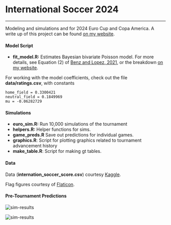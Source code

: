 # International Soccer 2024 
---
Modeling and simulations and  for 2024 Euro Cup and Copa America. A write up of this project can be found [on my website](https://lukebenz.com/post/intl_soccer_2024/).


#### Model Script

* __fit_model.R:__ Estimates Bayesian bivariate Poisson model. For more details, see Equation (2) of [Benz and Lopez, 2021](https://arxiv.org/abs/2012.14949), or the breakdown [on my website](https://lukebenz.com/post/intl_soccer_2024/).

For working with the model coefficients, check out the file __data/ratings.csv__, with constants 

```
home_field = 0.3300421
neutral_field = 0.1849969
mu = -0.06282729
```

#### Simulations

* __euro_sim.R:__ Run 10,000 simulations of the tournament
* __helpers.R:__ Helper functions for sims.
* __game_preds.R__ Save out predictions for individual games.
* __graphics.R__: Script for plotting graphics related to tournament advancement history
* __make_table.R__: Script for making gt tables.


#### Data
Data (__internation_soccer_score.csv__) courtesy [Kaggle](https://www.kaggle.com/martj42/international-football-results-from-1872-to-2017).

Flag figures courtesy of [Flaticon](https://www.flaticon.com/).



#### Pre-Tournament Predictions
![sim-results](figures/euro_2024.png)

![sim-results](figures/copa_2024.png)